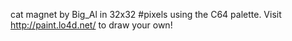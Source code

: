 cat magnet by Big_Al in 32x32 #pixels using the C64 palette. Visit http://paint.lo4d.net/ to draw your own! 